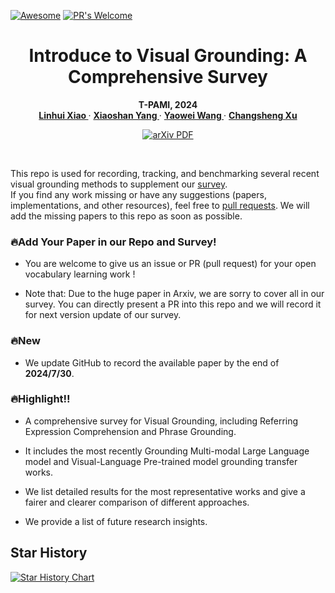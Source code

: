 [![Awesome](https://cdn.rawgit.com/sindresorhus/awesome/d7305f38d29fed78fa85652e3a63e154dd8e8829/media/badge.svg)](https://github.com/sindresorhus/awesome)
[![PR's Welcome](https://img.shields.io/badge/PRs-welcome-brightgreen.svg?style=flat)](https://github.com/linhuixiao/Awesome-Visual-Grounding/pulls)
<br />
<p align="center">
  <h1 align="center">Introduce to Visual Grounding: A Comprehensive Survey</h1>
  <p align="center">
    <b> T-PAMI, 2024 </b>
    <br />
    <a href="https://scholar.google.com.hk/citations?user=4rTE4ogAAAAJ&hl=zh-CN&oi=sra"><strong> Linhui Xiao </strong></a>
    ·
    <a href="https://yangxs.ac.cn/home"><strong>Xiaoshan Yang </strong></a>
    ·
    <a href="https://scholar.google.com.hk/citations?user=o_DllmIAAAAJ&hl=zh-CN"><strong>Yaowei Wang </strong></a>
    ·
    <a href="https://scholar.google.com.hk/citations?user=hI9NRDkAAAAJ&hl=zh-CN"><strong>Changsheng Xu</strong></a>
  </p>

  <p align="center">
    <a href='https://arxiv.org/'>
      <img src='https://img.shields.io/badge/arXiv-PDF-green?style=flat&logo=arXiv&logoColor=green' alt='arXiv PDF'>
    </a>

[//]: # (    <a href='https://ieeexplore.ieee.org/document/10420487'>)
[//]: # (      <img src='https://img.shields.io/badge/TPAMI-PDF-blue?style=flat&logo=IEEE&logoColor=green' alt='TPAMI PDF'>)
[//]: # (    </a>)
[//]: # (  </p>)
<br />

This repo is used for recording, tracking, and benchmarking several recent visual grounding methods to supplement our [survey]().  
If you find any work missing or have any suggestions (papers, implementations, and other resources), feel free to [pull requests](https://github.com/linhuixiao/Awesome-Visual-Grounding/pulls).
We will add the missing papers to this repo as soon as possible.

### 🔥Add Your Paper in our Repo and Survey!

- You are welcome to give us an issue or PR (pull request) for your open vocabulary learning work !

- Note that: Due to the huge paper in Arxiv, we are sorry to cover all in our survey. You can directly present a PR into this repo and we will record it for next version update of our survey.

[//]: # (- **Our survey will be updated in 2024.3.**)


### 🔥New

[//]: # ([-] Our work is accepted by T-PAMI !!! 🔥🔥🔥)

[//]: # ([-] We update GitHub to record the available paper by the end of **2024/1/10**.)

- We update GitHub to record the available paper by the end of **2024/7/30**.


### 🔥Highlight!!

- A comprehensive survey for Visual Grounding, including Referring Expression Comprehension and Phrase Grounding.

- It includes the most recently Grounding Multi-modal Large Language model and Visual-Language Pre-trained model grounding transfer works. 

- We list detailed results for the most representative works and give a fairer and clearer comparison of different approaches.

- We provide a list of future research insights.


## Star History

[![Star History Chart](https://api.star-history.com/svg?repos=linhuixiao/Awesome-Visual-Grounding&type=Date)](https://star-history.com/#linhuixiao/Awesome-Visual-Grounding&Date)





